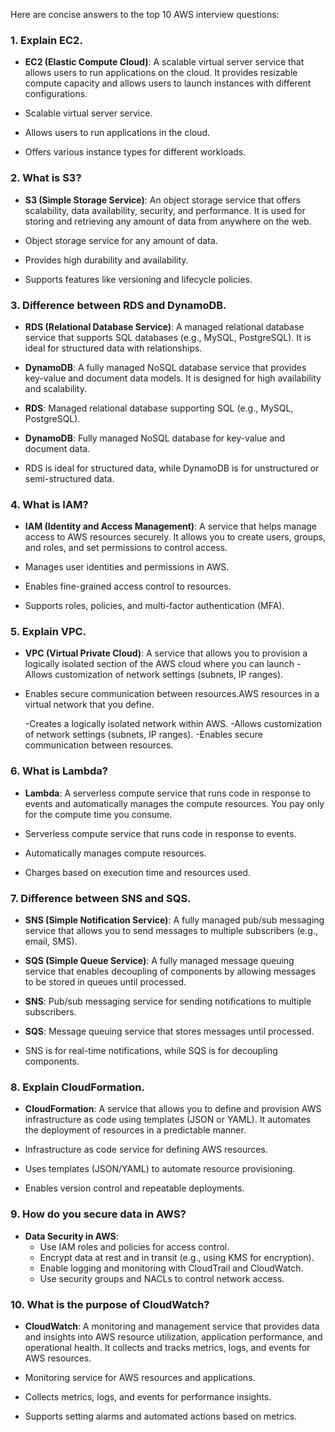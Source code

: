 Here are concise answers to the top 10 AWS interview questions:

### 1. **Explain EC2.**
   - **EC2 (Elastic Compute Cloud)**: A scalable virtual server service that allows users to run applications on the cloud. It provides resizable compute capacity and allows users to launch instances with different configurations.

   - Scalable virtual server service.
   - Allows users to run applications in the cloud.
   - Offers various instance types for different workloads.

### 2. **What is S3?**
   - **S3 (Simple Storage Service)**: An object storage service that offers scalability, data availability, security, and performance. It is used for storing and retrieving any amount of data from anywhere on the web.

   - Object storage service for any amount of data.
   - Provides high durability and availability.
   - Supports features like versioning and lifecycle policies.

### 3. **Difference between RDS and DynamoDB.**
   - **RDS (Relational Database Service)**: A managed relational database service that supports SQL databases (e.g., MySQL, PostgreSQL). It is ideal for structured data with relationships.
   - **DynamoDB**: A fully managed NoSQL database service that provides key-value and document data models. It is designed for high availability and scalability.


   - **RDS**: Managed relational database supporting SQL (e.g., MySQL, PostgreSQL).
   - **DynamoDB**: Fully managed NoSQL database for key-value and document data.
   - RDS is ideal for structured data, while DynamoDB is for unstructured or semi-structured data.


### 4. **What is IAM?**
   - **IAM (Identity and Access Management)**: A service that helps manage access to AWS resources securely. It allows you to create users, groups, and roles, and set permissions to control access.

   - Manages user identities and permissions in AWS.
   - Enables fine-grained access control to resources.
   - Supports roles, policies, and multi-factor authentication (MFA).

### 5. **Explain VPC.**
   - **VPC (Virtual Private Cloud)**: A service that allows you to provision a logically isolated section of the AWS cloud where you can launch   - Allows customization of network settings (subnets, IP ranges).
   - Enables secure communication between resources.AWS resources in a virtual network that you define.

      -Creates a logically isolated network within AWS.
      -Allows customization of network settings (subnets, IP ranges).
      -Enables secure communication between resources.


### 6. **What is Lambda?**
   - **Lambda**: A serverless compute service that runs code in response to events and automatically manages the compute resources. You pay only for the compute time you consume.

   - Serverless compute service that runs code in response to events.
   - Automatically manages compute resources.
   - Charges based on execution time and resources used.

### 7. **Difference between SNS and SQS.**
   - **SNS (Simple Notification Service)**: A fully managed pub/sub messaging service that allows you to send messages to multiple subscribers (e.g., email, SMS).
   - **SQS (Simple Queue Service)**: A fully managed message queuing service that enables decoupling of components by allowing messages to be stored in queues until processed.

   - **SNS**: Pub/sub messaging service for sending notifications to multiple subscribers.
   - **SQS**: Message queuing service that stores messages until processed.
   - SNS is for real-time notifications, while SQS is for decoupling components.

### 8. **Explain CloudFormation.**
   - **CloudFormation**: A service that allows you to define and provision AWS infrastructure as code using templates (JSON or YAML). It automates the deployment of resources in a predictable manner.

   - Infrastructure as code service for defining AWS resources.
   - Uses templates (JSON/YAML) to automate resource provisioning.
   - Enables version control and repeatable deployments.

### 9. **How do you secure data in AWS?**
   - **Data Security in AWS**:
     - Use IAM roles and policies for access control.
     - Encrypt data at rest and in transit (e.g., using KMS for encryption).
     - Enable logging and monitoring with CloudTrail and CloudWatch.
     - Use security groups and NACLs to control network access.

### 10. **What is the purpose of CloudWatch?**
   - **CloudWatch**: A monitoring and management service that provides data and insights into AWS resource utilization, application performance, and operational health. It collects and tracks metrics, logs, and events for AWS resources.

   - Monitoring service for AWS resources and applications.
   - Collects metrics, logs, and events for performance insights.
   - Supports setting alarms and automated actions based on metrics.




